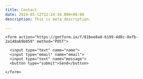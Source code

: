 ```yaml
---
title: Contact
date: 2019-05-12T12:14:34.000+06:00
description: This is meta description.

---
```

    <form action="https://getform.io/f/81bee8a0-6199-4d8c-8efb-2a148a69b859" method="POST">
    
      <input type="text" name="name">
      <input type="email" name="email">
      <input type="text" name="message">
      <button type="submit">Send</button>
    
    </form>